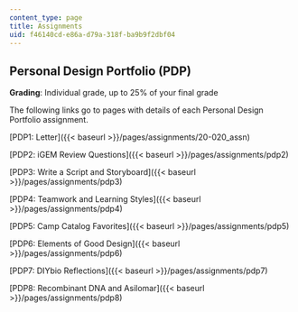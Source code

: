 ```yaml
---
content_type: page
title: Assignments
uid: f46140cd-e86a-d79a-318f-ba9b9f2dbf04
---
```


Personal Design Portfolio (PDP)
-------------------------------

**Grading**: Individual grade, up to 25% of your final grade

The following links go to pages with details of each Personal Design Portfolio assignment.

[PDP1: Letter]({{< baseurl >}}/pages/assignments/20-020_assn)

[PDP2: iGEM Review Questions]({{< baseurl >}}/pages/assignments/pdp2)

[PDP3: Write a Script and Storyboard]({{< baseurl >}}/pages/assignments/pdp3)

[PDP4: Teamwork and Learning Styles]({{< baseurl >}}/pages/assignments/pdp4)

[PDP5: Camp Catalog Favorites]({{< baseurl >}}/pages/assignments/pdp5)

[PDP6: Elements of Good Design]({{< baseurl >}}/pages/assignments/pdp6)

[PDP7: DIYbio Reflections]({{< baseurl >}}/pages/assignments/pdp7)

[PDP8: Recombinant DNA and Asilomar]({{< baseurl >}}/pages/assignments/pdp8)